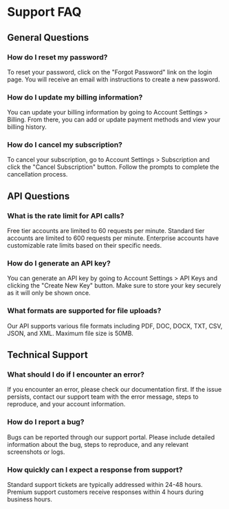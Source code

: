 # Support FAQ

## General Questions

### How do I reset my password?
To reset your password, click on the "Forgot Password" link on the login page. You will receive an email with instructions to create a new password.

### How do I update my billing information?
You can update your billing information by going to Account Settings > Billing. From there, you can add or update payment methods and view your billing history.

### How do I cancel my subscription?
To cancel your subscription, go to Account Settings > Subscription and click the "Cancel Subscription" button. Follow the prompts to complete the cancellation process.

## API Questions

### What is the rate limit for API calls?
Free tier accounts are limited to 60 requests per minute. Standard tier accounts are limited to 600 requests per minute. Enterprise accounts have customizable rate limits based on their specific needs.

### How do I generate an API key?
You can generate an API key by going to Account Settings > API Keys and clicking the "Create New Key" button. Make sure to store your key securely as it will only be shown once.

### What formats are supported for file uploads?
Our API supports various file formats including PDF, DOC, DOCX, TXT, CSV, JSON, and XML. Maximum file size is 50MB.

## Technical Support

### What should I do if I encounter an error?
If you encounter an error, please check our documentation first. If the issue persists, contact our support team with the error message, steps to reproduce, and your account information.

### How do I report a bug?
Bugs can be reported through our support portal. Please include detailed information about the bug, steps to reproduce, and any relevant screenshots or logs.

### How quickly can I expect a response from support?
Standard support tickets are typically addressed within 24-48 hours. Premium support customers receive responses within 4 hours during business hours. 